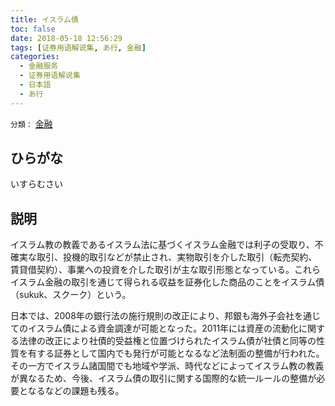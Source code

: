 ```yaml
---
title: イスラム債
toc: false
date: 2018-05-18 12:56:29
tags: [证券用语解说集, あ行, 金融]
categories:
  - 金融服务
  - 证券用语解说集
  - 日本語
  - あ行
---
```


`分類：` [金融](/tags/金融/)

## ひらがな

いすらむさい

## 説明

イスラム教の教義であるイスラム法に基づくイスラム金融では利子の受取り、不確実な取引、投機的取引などが禁止され、実物取引を介した取引（転売契約、賃貸借契約）、事業への投資を介した取引が主な取引形態となっている。これらイスラム金融の取引を通じて得られる収益を証券化した商品のことをイスラム債（sukuk、スクーク）という。

日本では、2008年の銀行法の施行規則の改正により、邦銀も海外子会社を通じてのイスラム債による資金調達が可能となった。2011年には資産の流動化に関する法律の改正により社債的受益権と位置づけられたイスラム債が社債と同等の性質を有する証券として国内でも発行が可能となるなど法制面の整備が行われた。その一方でイスラム諸国間でも地域や学派、時代などによってイスラム教の教義が異なるため、今後、イスラム債の取引に関する国際的な統一ルールの整備が必要となるなどの課題も残る。
